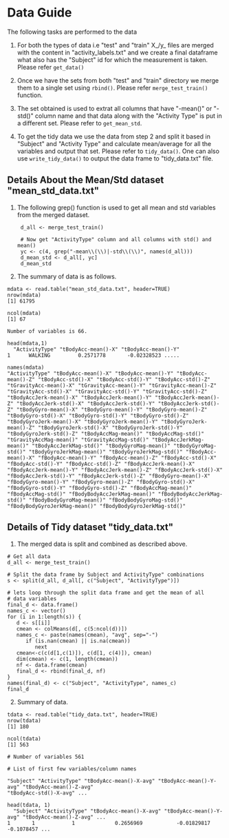 Data Guide
==========

The following tasks are performed to the data

1. For both the types of data i.e "test" and "train" X_/y_ files
   are merged with the content in "activity_labels.txt" and we create
   a final dataframe what also has the "Subject" id for which the measurement
   is taken. Please refer ```get_data()```

2. Once we have the sets from both "test" and "train" directory we merge them
   to a single set using ```rbind()```. Please refer ```merge_test_train()```
   function.

3. The set obtained is used to extrat all columns that have "-mean()" or "-std()"
   column name and that data along with the "Activity Type" is put in a different set.
   Please refer to ```get_mean_std```.

4. To get the tidy data we use the data from step 2 and split it based in "Subject" and
   "Activity Type" and calculate mean/average for all the variables and output that set.
   Please refer to ```tidy_data()```. One can also use ```write_tidy_data()``` to output
   the data frame to "tidy_data.txt" file.


<h2>Details About the Mean/Std dataset "mean_std_data.txt"</h2>

1. The following grep() function is used to get all mean and std variables from the 
   merged dataset.
   ```
    d_all <- merge_test_train()
    
    # Now get "ActivityType" column and all columns with std() and mean()
    yc <- c(4, grep("-mean\\(\\)|-std\\(\\)", names(d_all)))
    d_mean_std <- d_all[, yc]
    d_mean_std
   ```
    
2. The summary of data is as follows.
```
mdata <- read.table("mean_std_data.txt", header=TRUE)
nrow(mdata)
[1] 61795

ncol(mdata)
[1] 67
   
Number of variables is 66.
   
head(mdata,1)
  "ActivityType" "tBodyAcc-mean()-X" "tBodyAcc-mean()-Y"
1      WALKING         0.2571778       -0.02328523 .....

names(mdata)
"ActivityType" "tBodyAcc-mean()-X" "tBodyAcc-mean()-Y" "tBodyAcc-mean()-Z" "tBodyAcc-std()-X" "tBodyAcc-std()-Y" "tBodyAcc-std()-Z" "tGravityAcc-mean()-X" "tGravityAcc-mean()-Y" "tGravityAcc-mean()-Z" "tGravityAcc-std()-X" "tGravityAcc-std()-Y" "tGravityAcc-std()-Z" "tBodyAccJerk-mean()-X" "tBodyAccJerk-mean()-Y" "tBodyAccJerk-mean()-Z" "tBodyAccJerk-std()-X" "tBodyAccJerk-std()-Y" "tBodyAccJerk-std()-Z" "tBodyGyro-mean()-X" "tBodyGyro-mean()-Y" "tBodyGyro-mean()-Z" "tBodyGyro-std()-X" "tBodyGyro-std()-Y" "tBodyGyro-std()-Z" "tBodyGyroJerk-mean()-X" "tBodyGyroJerk-mean()-Y" "tBodyGyroJerk-mean()-Z" "tBodyGyroJerk-std()-X" "tBodyGyroJerk-std()-Y" "tBodyGyroJerk-std()-Z" "tBodyAccMag-mean()" "tBodyAccMag-std()" "tGravityAccMag-mean()" "tGravityAccMag-std()" "tBodyAccJerkMag-mean()" "tBodyAccJerkMag-std()" "tBodyGyroMag-mean()" "tBodyGyroMag-std()" "tBodyGyroJerkMag-mean()" "tBodyGyroJerkMag-std()" "fBodyAcc-mean()-X" "fBodyAcc-mean()-Y" "fBodyAcc-mean()-Z" "fBodyAcc-std()-X" "fBodyAcc-std()-Y" "fBodyAcc-std()-Z" "fBodyAccJerk-mean()-X" "fBodyAccJerk-mean()-Y" "fBodyAccJerk-mean()-Z" "fBodyAccJerk-std()-X" "fBodyAccJerk-std()-Y" "fBodyAccJerk-std()-Z" "fBodyGyro-mean()-X" "fBodyGyro-mean()-Y" "fBodyGyro-mean()-Z" "fBodyGyro-std()-X" "fBodyGyro-std()-Y" "fBodyGyro-std()-Z" "fBodyAccMag-mean()" "fBodyAccMag-std()" "fBodyBodyAccJerkMag-mean()" "fBodyBodyAccJerkMag-std()" "fBodyBodyGyroMag-mean()" "fBodyBodyGyroMag-std()" "fBodyBodyGyroJerkMag-mean()" "fBodyBodyGyroJerkMag-std()" 
```

<h2> Details of Tidy dataset "tidy_data.txt" </h2>

1. The merged data is split and combined as described above.

```
# Get all data
d_all <- merge_test_train()
    
# Split the data frame by Subject and ActivityType" combinations
s <- split(d_all, d_all[, c("Subject", "ActivityType")])

# lets loop through the split data frame and get the mean of all
# data variables
final_d <- data.frame()
names_c <- vector()
for (i in 1:length(s)) {
   d <- s[[i]]
   cmean <- colMeans(d[, c(5:ncol(d))])
   names_c <- paste(names(cmean), "avg", sep="-")
      if (is.nan(cmean) || is.na(cmean))
         next
   cmean<-c(c(d[1,c(1)]), c(d[1, c(4)]), cmean)
   dim(cmean) <- c(1, length(cmean))
   nf <- data.frame(cmean)
   final_d <- rbind(final_d, nf)
}
names(final_d) <- c("Subject", "ActivityType", names_c)
final_d
```

2. Summary of data.

```
tdata <- read.table("tidy_data.txt", header=TRUE)
nrow(tdata)
[1] 180

ncol(tdata)
[1] 563

# Number of variables 561

# List of first few variables/column names

"Subject" "ActivityType" "tBodyAcc-mean()-X-avg" "tBodyAcc-mean()-Y-avg" "tBodyAcc-mean()-Z-avg" 
"tBodyAcc-std()-X-avg" ...

head(tdata, 1)
  "Subject" "ActivityType" "tBodyAcc-mean()-X-avg" "tBodyAcc-mean()-Y-avg" "tBodyAcc-mean()-Z-avg" ...
1       1            1             0.2656969           -0.01829817            -0.1078457 ...
```
